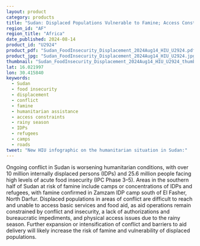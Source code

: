 ```yaml
---
layout: product
category: products
title: "Sudan: Displaced Populations Vulnerable to Famine; Access Constraints Hinder Humanitarian Response"
region_id: "AF"
region_title: "Africa"
date_published: 2024-08-14
product_id: "U2924"
product_pdf: "Sudan_FoodInsecurity_Displacement_2024Aug14_HIU_U2924.pdf"
product_jpg: "Sudan_FoodInsecurity_Displacement_2024Aug14_HIU_U2924.jpg"
thumbnail: "Sudan_FoodInsecurity_Displacement_2024Aug14_HIU_U2924_thumb.jpg"
lat: 16.021997
lon: 30.415840
keywords:
  - Sudan
  - food insecurity
  - displacement
  - conflict
  - famine
  - humanitarian assistance
  - access constraints
  - rainy season
  - IDPs
  - refugees
  - camps
  - roads
tweet: "New HIU infographic on the humanitarian situation in Sudan:"
---
```

Ongoing conflict in Sudan is worsening humanitarian conditions, with over 10 million internally displaced persons (IDPs) and 25.6 million people facing high levels of acute food insecurity (IPC Phase 3–5). Areas in the southern half of Sudan at risk of famine include camps or concentrations of IDPs and refugees, with famine confirmed in Zamzam IDP camp south of El Fasher, North Darfur. Displaced populations in areas of conflict are difficult to reach and unable to access basic services and food aid, as aid operations remain constrained by conflict and insecurity, a lack of authorizations and bureaucratic impediments, and physical access issues due to the rainy season. Further expansion or intensification of conflict and barriers to aid delivery will likely increase the risk of famine and vulnerability of displaced populations.

